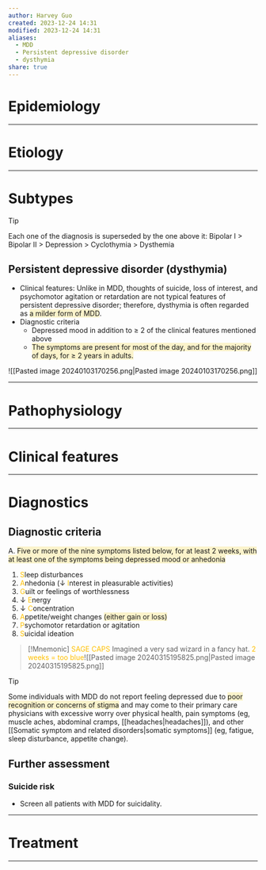 ```yaml
---
author: Harvey Guo
created: 2023-12-24 14:31
modified: 2023-12-24 14:31
aliases:
  - MDD
  - Persistent depressive disorder
  - dysthymia
share: true
---
```

# Epidemiology


---
# Etiology


---
# Subtypes
>[!tip] 
>Each one of the diagnosis is superseded by the one above it: Bipolar I > Bipolar II > Depression > Cyclothymia > Dysthemia
## Persistent depressive disorder (dysthymia)
- Clinical features: Unlike in MDD, thoughts of suicide, loss of interest, and psychomotor agitation or retardation are not typical features of persistent depressive disorder; therefore, dysthymia is often regarded as <span style="background:rgba(240, 200, 0, 0.2)">a milder form of MDD</span>.
- Diagnostic criteria
	- Depressed mood in addition to ≥ 2 of the clinical features mentioned above
	- <span style="background:rgba(240, 200, 0, 0.2)">The symptoms are present for most of the day, and for the majority of days, for ≥ 2 years in adults.</span>

![[Pasted image 20240103170256.png|Pasted image 20240103170256.png]]

---
# Pathophysiology


---
# Clinical features


---
# Diagnostics
## Diagnostic criteria
A. <span style="background:rgba(240, 200, 0, 0.2)">Five or more of the nine symptoms listed below, for at least 2 weeks, with at least one of the symptoms being depressed mood or anhedonia</span>
1. <font color="#ffc000">S</font>leep disturbances
2. <font color="#ffc000">A</font>nhedonia (↓ <font color="#ffc000">I</font>nterest in pleasurable activities)
3. <font color="#ffc000">G</font>uilt or feelings of worthlessness
4. ↓ <font color="#ffc000">E</font>nergy
5. ↓ <font color="#ffc000">C</font>oncentration
6. <font color="#ffc000">A</font>ppetite/weight changes <span style="background:rgba(240, 200, 0, 0.2)">(either gain or loss)</span>
7. <font color="#ffc000">P</font>sychomotor retardation or agitation
8. <font color="#ffc000">S</font>uicidal ideation

>[!Mnemonic] 
><font color="#ffc000">SAGE CAPS</font>
>Imagined a very sad wizard in a fancy hat.
><font color="#ffc000">2 weeks = too blue</font>![[Pasted image 20240315195825.png|Pasted image 20240315195825.png]]

>[!tip] 
>Some individuals with MDD do not report feeling depressed due to <span style="background:rgba(240, 200, 0, 0.2)">poor recognition or concerns of stigma</span> and may come to their primary care physicians with excessive worry over physical health, pain symptoms (eg, muscle aches, abdominal cramps, [[headaches|headaches]]), and other [[Somatic symptom and related disorders|somatic symptoms]] (eg, fatigue, sleep disturbance, appetite change).
## Further assessment
### Suicide risk
- Screen all patients with MDD for suicidality.

---
# Treatment


---
